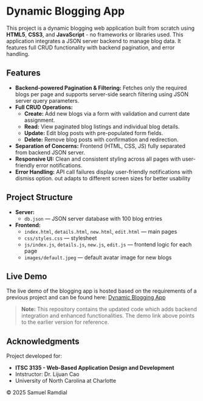 # Dynamic Blogging App 

This project is a dynamic blogging web application built from scratch using **HTML5**, **CSS3**, and **JavaScript** - no frameworks or libraries used. This application integrates a JSON server backend to manage blog data. It features full CRUD functionality with backend pagination, and error handling. 

## Features 
- **Backend-powered Pagination & Filtering:** Fetches only the required blogs per page and supports server-side search filtering using JSON server query parameters.
- **Full CRUD Operations:**  
  - **Create:** Add new blogs via a form with validation and current date assignment.  
  - **Read:** View paginated blog listings and individual blog details.  
  - **Update:** Edit blog posts with pre-populated form fields.  
  - **Delete:** Remove blog posts with confirmation and redirection.
- **Separation of Concerns:** Frontend (HTML, CSS, JS) fully separated from backend JSON server.
- **Responsive UI:** Clean and consistent styling across all pages with user-friendly error notifications.
- **Error Handling:** API call failures display user-friendly notifications with dismiss option.
out adapts to different screen sizes for better usability

## Project Structure

- **Server:**  
  - `db.json` — JSON server database with 100 blog entries  
- **Frontend:**  
  - `index.html`, `details.html`, `new.html`, `edit.html` — main pages  
  - `css/styles.css` — stylesheet  
  - `js/index.js`, `details.js`, `new.js`, `edit.js` — frontend logic for each page  
  - `images/default.jpeg` — default avatar image for new blogs  

## Live Demo

The live demo of the blogging app is hosted based on the requirements of a previous project and can be found here: [Dynamic Blogging App](https://webpages.charlotte.edu/sramdial/itis3135/Ramdial-Samuel-Project2/)

>**Note:** This repository contains the updated code which adds backend integration and enhanced functionalities. The demo link above points to the earlier version for reference.  

## Acknowledgments 
Project developed for: 
- **ITSC 3135 - Web-Based Application Design and Development**
- Intstructor: Dr. Lijuan Cao
- University of North Carolina at Charlotte
  
© 2025 Samuel Ramdial
